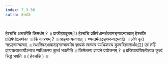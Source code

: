 ```yaml
---
index: 7.3.56
sutra: हेरचङि

---
```

हेरचङि अचङीति किमर्थम् ? ॥ प्राजीहयदूतम्(1) हेश्चङि प्रतिषेधानर्थक्यमङ्गाऽन्यत्वात् हेश्चङि प्रतिषेधोऽनर्थकः ॥ किं कारणम् ? ॥ अङ्गान्यत्वपात् । ण्यन्तमेतदङ्गमन्यद्भवति ॥ लोपे कृते नाऽङ्गान्यत्वम् ॥ स्थानिवद्भावादङ्गान्यत्वमेव ज्ञापकं त्वन्यत्र ण्यधिकस्य कुत्वविज्ञानार्थम्(2) एवं तर्हि ज्ञापयत्याचार्योऽन्यत्र ण्यधिकस्य कुत्वं भवतीति ॥ किमेतस्य ज्ञापने प्रयोजनम् ? ॥ प्रजिघाययिषतीत्यत्र कुत्वं सिद्धं भवति ॥ ( हेरचङि ) ॥